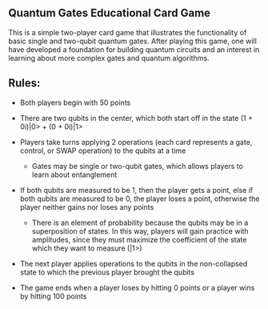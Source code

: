 ## Quantum Gates Educational Card Game

This is a simple two-player card game that illustrates the functionality of basic single and two-qubit quantum gates. After playing this game, one will have developed a foundation for building quantum circuits and an interest in learning about more complex gates and quantum algorithms.

## Rules:

- Both players begin with 50 points

- There are two qubits in the center, which both start off in the state (1 + 0i)|0> + (0 + 0i)|1>

- Players take turns applying 2 operations (each card represents a gate, control, or SWAP operation) to the qubits at a time

    - Gates may be single or two-qubit gates, which allows players to learn about entanglement

- If both qubits are measured to be 1, then the player gets a point, else if both qubits are measured to be 0, the player loses a point, otherwise the player neither gains nor loses any points

    - There is an element of probability because the qubits may be in a superposition of states. In this way, players will gain practice with amplitudes, since they must maximize the coefficient of the state which they want to measure (|1>)

- The next player applies operations to the qubits in the non-collapsed state to which the previous player brought the qubits

- The game ends when a player loses by hitting 0 points or a player wins by hitting 100 points